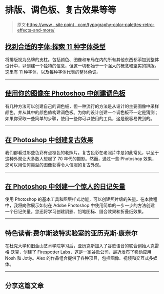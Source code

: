 # 排版、调色板、复古效果等等

> 原文:[https://www . site point . com/typography-color-palettes-retro-effects-and-more/](https://www.sitepoint.com/typography-color-palettes-retro-effects-and-more/)

## [找到合适的字体:探索 11 种字体类型](https://www.sitepoint.com/principles-beautiful-typography/)

将排版视为品牌的支柱。包括颜色、图像和布局在内的所有其他东西都添加到整体设计中，以创建一个独特的信息，但这一切都始于一个强大的概念和坚实的排版。这里有 11 种字体，以及每种字体代表的整体色调。

* * *

## [使用你的图像在 Photoshop 中创建调色板](https://www.sitepoint.com/using-your-images-to-create-color-palettes-in-photoshop/)

有几种方法可以创建自己的调色板，但一种流行的方法是从设计的主要图像中采样颜色，并从其中的颜色值构建调色板。为你的设计创建一个调色板不一定是猜测；如果你采取一些简单的步骤，使用一些你可以使用的工具，这是很容易做到的。

* * *

## [在 Photoshop 中创建复古效果](https://www.sitepoint.com/create-a-retro-effect-in-photoshop/)

我们都看过那些色彩有点褪色的老照片。复古色彩在老照片中是如此常见，以至于这种外观让大多数人想起了 70 年代的摄影。然而，通过一些 Photoshop 效果，您可以用任何类型的图像获得令人信服的复古外观。

* * *

## [在 Photoshop 中创建一个惊人的日记矢量](https://www.sitepoint.com/create-an-amazing-diary-vector-in-photoshop/)

使用 Photoshop 的基本工具和图层样式功能，可以创建照片级的矢量。在本教程中，我将向你展示如何在 Adobe Photoshop 中使用简单的一步一步的方法创建一个日记矢量。您还将学习创建阴影、铅笔图标、缝合效果和折叠纸效果。

* * *

## 特色读者:费尔斯波特实验室的亚历克斯·康奈尔

在杜克大学和旧金山艺术学院学习后，亚历克斯加入了谷歌语音的联合创始人克雷格·沃克，创建了 Firespotter Labs，这是一家谷歌公司，最近发布了移动应用 Nosh 和 Jotly。Alex 的作品组合提供了各种项目，包括图像、视频和交互式多媒体。

* * *

## 分享这篇文章